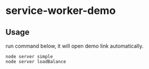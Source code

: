 # service-worker-demo

## Usage

run command below, it will open demo link automatically.

```
node server simple
node server loadBalance
```
